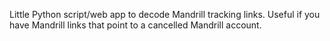 Little Python script/web app to decode Mandrill tracking links.
Useful if you have Mandrill links that point to a cancelled Mandrill account.

